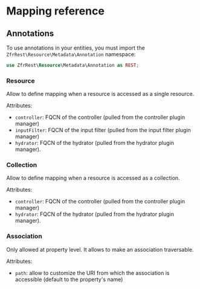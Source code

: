 # Mapping reference

## Annotations

To use annotations in your entities, you must import the `ZfrRest\Resource\Metadata\Annotation` namespace:

```php
use ZfrRest\Resource\Metadata\Annotation as REST;
```

### Resource

Allow to define mapping when a resource is accessed as a single resource.

Attributes:

* `controller`: FQCN of the controller (pulled from the controller plugin manager)
* `inputFilter`: FQCN of the input filter (pulled from the input filter plugin manager)
* `hydrator`: FQCN of the hydrator (pulled from the hydrator plugin manager).

### Collection

Allow to define mapping when a resource is accessed as a collection.

Attributes:

* `controller`: FQCN of the controller (pulled from the controller plugin manager)
* `hydrator`: FQCN of the hydrator (pulled from the hydrator plugin manager).

### Association

Only allowed at property level. It allows to make an association traversable.

Attributes:

* `path`: allow to customize the URI from which the association is accessible (default to the property's name)
